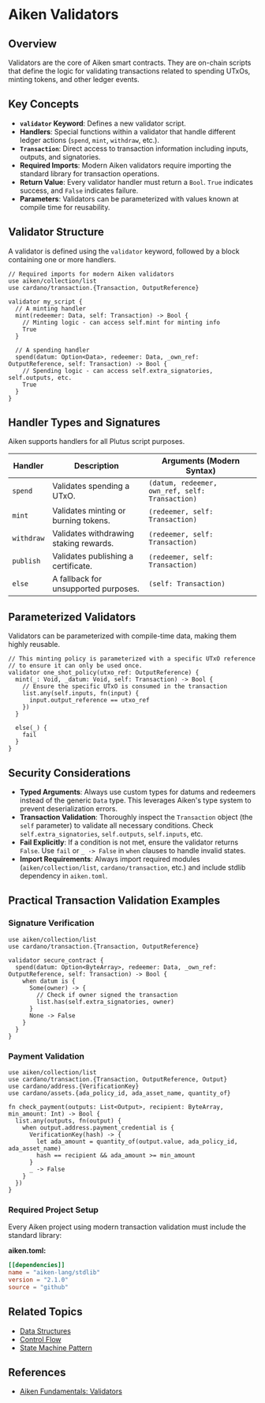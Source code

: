 # Aiken Validators

## Overview

Validators are the core of Aiken smart contracts. They are on-chain scripts that define the logic for validating transactions related to spending UTxOs, minting tokens, and other ledger events.

## Key Concepts

- **`validator` Keyword**: Defines a new validator script.
- **Handlers**: Special functions within a validator that handle different ledger actions (`spend`, `mint`, `withdraw`, etc.).
- **`Transaction`**: Direct access to transaction information including inputs, outputs, and signatories.
- **Required Imports**: Modern Aiken validators require importing the standard library for transaction operations.
- **Return Value**: Every validator handler must return a `Bool`. `True` indicates success, and `False` indicates failure.
- **Parameters**: Validators can be parameterized with values known at compile time for reusability.

## Validator Structure

A validator is defined using the `validator` keyword, followed by a block containing one or more handlers.

```aiken
// Required imports for modern Aiken validators
use aiken/collection/list
use cardano/transaction.{Transaction, OutputReference}

validator my_script {
  // A minting handler
  mint(redeemer: Data, self: Transaction) -> Bool {
    // Minting logic - can access self.mint for minting info
    True
  }

  // A spending handler
  spend(datum: Option<Data>, redeemer: Data, _own_ref: OutputReference, self: Transaction) -> Bool {
    // Spending logic - can access self.extra_signatories, self.outputs, etc.
    True
  }
}
```

## Handler Types and Signatures

Aiken supports handlers for all Plutus script purposes.

| Handler    | Description                            | Arguments (Modern Syntax)                       |
| ---------- | -------------------------------------- | ----------------------------------------------- |
| `spend`    | Validates spending a UTxO.             | `(datum, redeemer, own_ref, self: Transaction)` |
| `mint`     | Validates minting or burning tokens.   | `(redeemer, self: Transaction)`                 |
| `withdraw` | Validates withdrawing staking rewards. | `(redeemer, self: Transaction)`                 |
| `publish`  | Validates publishing a certificate.    | `(redeemer, self: Transaction)`                 |
| `else`     | A fallback for unsupported purposes.   | `(self: Transaction)`                           |

## Parameterized Validators

Validators can be parameterized with compile-time data, making them highly reusable.

```aiken
// This minting policy is parameterized with a specific UTxO reference
// to ensure it can only be used once.
validator one_shot_policy(utxo_ref: OutputReference) {
  mint(_: Void, _datum: Void, self: Transaction) -> Bool {
    // Ensure the specific UTxO is consumed in the transaction
    list.any(self.inputs, fn(input) {
      input.output_reference == utxo_ref
    })
  }

  else(_) {
    fail
  }
}
```

## Security Considerations

- **Typed Arguments**: Always use custom types for datums and redeemers instead of the generic `Data` type. This leverages Aiken's type system to prevent deserialization errors.
- **Transaction Validation**: Thoroughly inspect the `Transaction` object (the `self` parameter) to validate all necessary conditions. Check `self.extra_signatories`, `self.outputs`, `self.inputs`, etc.
- **Fail Explicitly**: If a condition is not met, ensure the validator returns `False`. Use `fail` or `_ -> False` in `when` clauses to handle invalid states.
- **Import Requirements**: Always import required modules (`aiken/collection/list`, `cardano/transaction`, etc.) and include stdlib dependency in `aiken.toml`.

## Practical Transaction Validation Examples

### Signature Verification

```aiken
use aiken/collection/list
use cardano/transaction.{Transaction, OutputReference}

validator secure_contract {
  spend(datum: Option<ByteArray>, redeemer: Data, _own_ref: OutputReference, self: Transaction) -> Bool {
    when datum is {
      Some(owner) -> {
        // Check if owner signed the transaction
        list.has(self.extra_signatories, owner)
      }
      None -> False
    }
  }
}
```

### Payment Validation

```aiken
use aiken/collection/list
use cardano/transaction.{Transaction, OutputReference, Output}
use cardano/address.{VerificationKey}
use cardano/assets.{ada_policy_id, ada_asset_name, quantity_of}

fn check_payment(outputs: List<Output>, recipient: ByteArray, min_amount: Int) -> Bool {
  list.any(outputs, fn(output) {
    when output.address.payment_credential is {
      VerificationKey(hash) -> {
        let ada_amount = quantity_of(output.value, ada_policy_id, ada_asset_name)
        hash == recipient && ada_amount >= min_amount
      }
      _ -> False
    }
  })
}
```

### Required Project Setup

Every Aiken project using modern transaction validation must include the standard library:

**aiken.toml:**

```toml
[[dependencies]]
name = "aiken-lang/stdlib"
version = "2.1.0"
source = "github"
```

## Related Topics

- [Data Structures](./data-structures.md)
- [Control Flow](./control-flow.md)
- [State Machine Pattern](../patterns/state-machines.md)

## References

- [Aiken Fundamentals: Validators](https://aiken-lang.org/fundamentals/validators)
